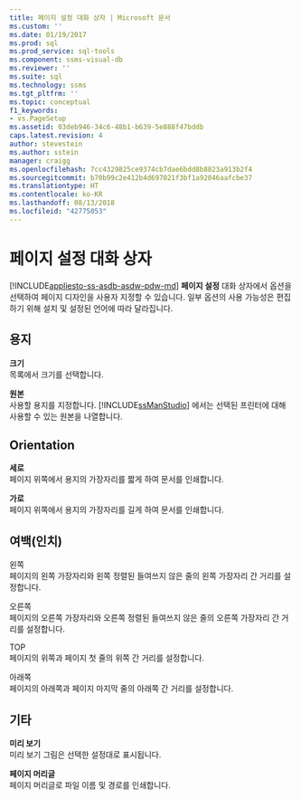 ```yaml
---
title: 페이지 설정 대화 상자 | Microsoft 문서
ms.custom: ''
ms.date: 01/19/2017
ms.prod: sql
ms.prod_service: sql-tools
ms.component: ssms-visual-db
ms.reviewer: ''
ms.suite: sql
ms.technology: ssms
ms.tgt_pltfrm: ''
ms.topic: conceptual
f1_keywords:
- vs.PageSetup
ms.assetid: 03deb946-34c6-48b1-b639-5e888f47bddb
caps.latest.revision: 4
author: stevestein
ms.author: sstein
manager: craigg
ms.openlocfilehash: 7cc4329825ce9374cb7dae6bdd8b8823a913b2f4
ms.sourcegitcommit: b70b99c2e412b4d697021f3bf1a92046aafcbe37
ms.translationtype: HT
ms.contentlocale: ko-KR
ms.lasthandoff: 08/13/2018
ms.locfileid: "42775053"
---
```

# <a name="page-setup-dialog-box"></a>페이지 설정 대화 상자
[!INCLUDE[appliesto-ss-asdb-asdw-pdw-md](../../includes/appliesto-ss-asdb-asdw-pdw-md.md)]
**페이지 설정** 대화 상자에서 옵션을 선택하여 페이지 디자인을 사용자 지정할 수 있습니다. 일부 옵션의 사용 가능성은 편집하기 위해 설치 및 설정된 언어에 따라 달라집니다.  
  
## <a name="paper"></a>용지  
**크기**  
목록에서 크기를 선택합니다.  
  
**원본**  
사용할 용지를 지정합니다. [!INCLUDE[ssManStudio](../../includes/ssmanstudio-md.md)] 에서는 선택된 프린터에 대해 사용할 수 있는 원본을 나열합니다.  
  
## <a name="orientation"></a>Orientation  
**세로**  
페이지 위쪽에서 용지의 가장자리를 짧게 하여 문서를 인쇄합니다.  
  
**가로**  
페이지 위쪽에서 용지의 가장자리를 길게 하여 문서를 인쇄합니다.  
  
## <a name="margins-inches"></a>여백(인치)  
왼쪽  
페이지의 왼쪽 가장자리와 왼쪽 정렬된 들여쓰지 않은 줄의 왼쪽 가장자리 간 거리를 설정합니다.  
  
오른쪽  
페이지의 오른쪽 가장자리와 오른쪽 정렬된 들여쓰지 않은 줄의 오른쪽 가장자리 간 거리를 설정합니다.  
  
TOP  
페이지의 위쪽과 페이지 첫 줄의 위쪽 간 거리를 설정합니다.  
  
아래쪽  
페이지의 아래쪽과 페이지 마지막 줄의 아래쪽 간 거리를 설정합니다.  
  
## <a name="other"></a>기타  
**미리 보기**  
미리 보기 그림은 선택한 설정대로 표시됩니다.  
  
**페이지 머리글**  
페이지 머리글로 파일 이름 및 경로를 인쇄합니다.  
  

